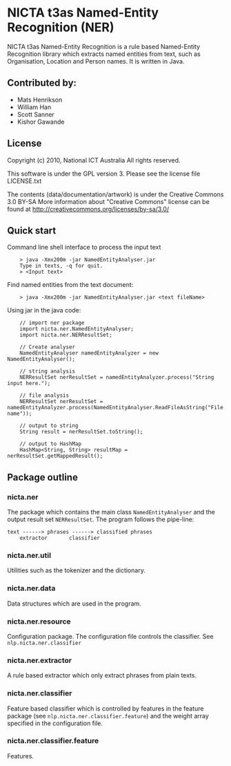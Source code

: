 # NICTA t3as Named-Entity Recognition (NER)

NICTA t3as Named-Entity Recognition is a rule based Named-Entity Recognition library which extracts named entities from text, such as Organisation, Location and Person names. It is written in Java.

## Contributed by:

- Mats Henrikson
- William Han
- Scott Sanner
- Kishor Gawande


## License

Copyright (c) 2010, National ICT Australia
All rights reserved.

This software is under the GPL version 3.
Please see the license file LICENSE.txt

The contents (data/documentation/artwork) is under the Creative Commons 3.0 BY-SA 
More information about "Creative Commons" license can be found at
http://creativecommons.org/licenses/by-sa/3.0/


## Quick start

Command line shell interface to process the input text

        > java -Xmx200m -jar NamedEntityAnalyser.jar
        Type in texts, -q for quit.
        > <Input text>   
  
Find named entities from the text document:

        > java -Xmx200m -jar NamedEntityAnalyser.jar <text fileName>  

Using jar in the java code:
  
        // import ner package
        import nicta.ner.NamedEntityAnalyser;
        import nicta.ner.NERResultSet;

        // Create analyser
        NamedEntityAnalyser namedEntityAnalyzer = new NamedEntityAnalyser();

        // string analysis
        NERResultSet nerResultSet = namedEntityAnalyzer.process("String input here.");
 
        // file analysis
        NERResultSet nerResultSet = namedEntityAnalyzer.process(NamedEntityAnalyser.ReadFileAsString("File name"));
  
        // output to string
        String result = nerResultSet.toString();

        // output to HashMap
        HashMap<String, String> resultMap = nerResultSet.getMappedResult();


## Package outline

### nicta.ner                        
The package which contains the main class `NamedEntityAnalyser` and the output result set `NERResultSet`. The program follows the pipe-line:
    
    text ------> phrases ------> classified phrases
        extractor       classifier
                                   
### nicta.ner.util                   
Utilities such as the tokenizer and the dictionary.
                                   
### nicta.ner.data                   
Data structures which are used in the program.
                                   
### nicta.ner.resource               
Configuration package. The configuration file controls the classifier. See `nlp.nicta.ner.classifier`
                                   
### nicta.ner.extractor              
A rule based extractor which only extract phrases from plain texts.
                                   
### nicta.ner.classifier             
Feature based classifier which is controlled by features in the feature package (see `nlp.nicta.ner.classifier.feature`) and the weight array specified in the configuration file.
                                   
### nicta.ner.classifier.feature     
Features.


